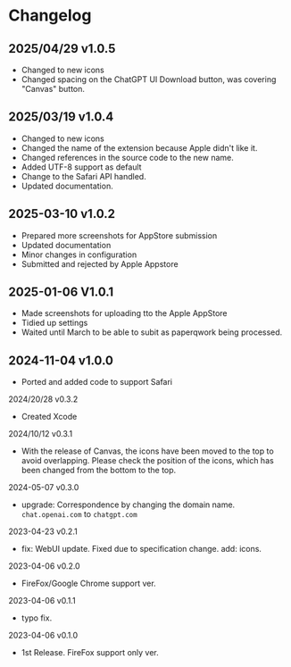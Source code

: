 # Changelog

## 2025/04/29  v1.0.5

- Changed to new icons
- Changed spacing on the ChatGPT UI Download button, was covering "Canvas" button.

## 2025/03/19  v1.0.4

- Changed to new icons
- Changed the name of the extension because Apple didn't like it.
- Changed references in the source code to the new name.
- Added UTF-8 support as default
- Change to the Safari API handled.
- Updated documentation.

## 2025-03-10 v1.0.2

- Prepared more screenshots for AppStore submission
- Updated documentation
- Minor changes in configuration
- Submitted and rejected by Apple Appstore

## 2025-01-06 V1.0.1

- Made screenshots for uploading tto the Apple AppStore
- Tidied up settings
- Waited until March to be able to subit as paperqwork being processed.

## 2024-11-04 v1.0.0

- Ported and added code to support Safari

2024/20/28  v0.3.2

- Created Xcode

2024/10/12  v0.3.1

- With the release of Canvas, the icons have been moved to the top to avoid overlapping.
  Please check the position of the icons, which has been changed from the bottom to the top.

2024-05-07  v0.3.0

- upgrade: Correspondence by changing the domain name. `chat.openai.com` to `chatgpt.com`

2023-04-23  v0.2.1

- fix: WebUI update. Fixed due to specification change.
  add: icons.

2023-04-06  v0.2.0

- FireFox/Google Chrome support ver.

2023-04-06  v0.1.1

- typo fix.

2023-04-06  v0.1.0

- 1st Release. FireFox support only ver.
